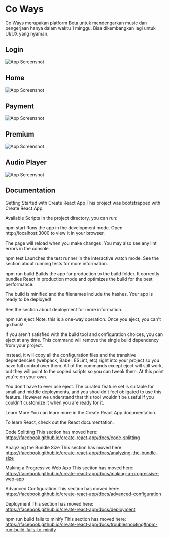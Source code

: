 
# Co Ways

Co Ways merupakan platform Beta untuk mendengarkan music dan pengerjaan hanya dalam waktu 1 minggu. Bisa dikembangkan lagi untuk UI/UX yang nyaman.


## Login

![App Screenshot](https://res.cloudinary.com/dpt0jzmvr/image/upload/v1671022261/coways/o3dm3rj34ryqvd4hlqor.png?text=App+Screenshot+Here)

## Home

![App Screenshot](https://res.cloudinary.com/dpt0jzmvr/image/upload/v1671022957/coways/ub9xwf6mrdhj14990ycm.png?text=App+Screenshot+Here)

## Payment

![App Screenshot](https://res.cloudinary.com/dpt0jzmvr/image/upload/v1671022955/coways/dnsvtgkzsbedfdzlutic.png?text=App+Screenshot+Here)

## Premium

![App Screenshot](https://res.cloudinary.com/dpt0jzmvr/image/upload/v1671023037/coways/fzcwcmrx0k3j2gvcijnp.png?text=App+Screenshot+Here)

## Audio Player

![App Screenshot](https://res.cloudinary.com/dpt0jzmvr/image/upload/v1671023385/coways/melmvzcggmnwjg222fet.png?text=App+Screenshot+Here)


## Documentation

Getting Started with Create React App
This project was bootstrapped with Create React App.

Available Scripts
In the project directory, you can run:

npm start
Runs the app in the development mode.
Open http://localhost:3000 to view it in your browser.

The page will reload when you make changes.
You may also see any lint errors in the console.

npm test
Launches the test runner in the interactive watch mode.
See the section about running tests for more information.

npm run build
Builds the app for production to the build folder.
It correctly bundles React in production mode and optimizes the build for the best performance.

The build is minified and the filenames include the hashes.
Your app is ready to be deployed!

See the section about deployment for more information.

npm run eject
Note: this is a one-way operation. Once you eject, you can't go back!

If you aren't satisfied with the build tool and configuration choices, you can eject at any time. This command will remove the single build dependency from your project.

Instead, it will copy all the configuration files and the transitive dependencies (webpack, Babel, ESLint, etc) right into your project so you have full control over them. All of the commands except eject will still work, but they will point to the copied scripts so you can tweak them. At this point you're on your own.

You don't have to ever use eject. The curated feature set is suitable for small and middle deployments, and you shouldn't feel obligated to use this feature. However we understand that this tool wouldn't be useful if you couldn't customize it when you are ready for it.

Learn More
You can learn more in the Create React App documentation.

To learn React, check out the React documentation.

Code Splitting
This section has moved here: https://facebook.github.io/create-react-app/docs/code-splitting

Analyzing the Bundle Size
This section has moved here: https://facebook.github.io/create-react-app/docs/analyzing-the-bundle-size

Making a Progressive Web App
This section has moved here: https://facebook.github.io/create-react-app/docs/making-a-progressive-web-app

Advanced Configuration
This section has moved here: https://facebook.github.io/create-react-app/docs/advanced-configuration

Deployment
This section has moved here: https://facebook.github.io/create-react-app/docs/deployment

npm run build fails to minify
This section has moved here: https://facebook.github.io/create-react-app/docs/troubleshooting#npm-run-build-fails-to-minify
